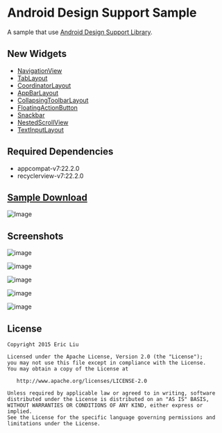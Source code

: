 Android Design Support Sample
==================
A sample that use [Android Design Support Library](http://android-developers.blogspot.com/2015/05/android-design-support-library.html).

## New Widgets

* [NavigationView](http://developer.android.com/intl/zh-cn/reference/android/support/design/widget/NavigationView.html?utm_campaign=io15&utm_source=dac&utm_medium=blog)
* [TabLayout](http://developer.android.com/intl/zh-cn/reference/android/support/design/widget/TabLayout.html?utm_campaign=io15&utm_source=dac&utm_medium=blog)
* [CoordinatorLayout](http://developer.android.com/intl/zh-cn/reference/android/support/design/widget/CoordinatorLayout.html?utm_campaign=io15&utm_source=dac&utm_medium=blog)
* [AppBarLayout](https://developer.android.com/intl/zh-cn/reference/android/support/design/widget/AppBarLayout.html)
* [CollapsingToolbarLayout](http://developer.android.com/intl/zh-cn/reference/android/support/design/widget/CollapsingToolbarLayout.html?utm_campaign=io15&utm_source=dac&utm_medium=blog)
* [FloatingActionButton](http://developer.android.com/intl/zh-cn/reference/android/support/design/widget/FloatingActionButton.html?utm_campaign=io15&utm_source=dac&utm_medium=blog)
* [Snackbar](https://developer.android.com/intl/zh-cn/reference/android/support/design/widget/Snackbar.html)
* [NestedScrollView](https://developer.android.com/intl/zh-cn/reference/android/support/v4/widget/NestedScrollView.html)
* [TextInputLayout](https://developer.android.com/intl/zh-cn/reference/android/support/design/widget/TextInputLayout.html)

## Required Dependencies

* appcompat-v7:22.2.0
* recyclerview-v7:22.2.0 

## [Sample Download](https://raw.githubusercontent.com/liuguangqiang/AndroidDesignSupportSample/master/app/app-release.apk)
![Image](art/download.png)

## Screenshots

![image](art/nav.gif)

![image](art/snackbar.gif) 

![image](art/recyclerview.gif)

![image](art/scrollview.gif)

![image](art/textinputlayout.gif)

## License

    Copyright 2015 Eric Liu

    Licensed under the Apache License, Version 2.0 (the "License");
    you may not use this file except in compliance with the License.
    You may obtain a copy of the License at

       http://www.apache.org/licenses/LICENSE-2.0

    Unless required by applicable law or agreed to in writing, software
    distributed under the License is distributed on an "AS IS" BASIS,
    WITHOUT WARRANTIES OR CONDITIONS OF ANY KIND, either express or implied.
    See the License for the specific language governing permissions and
    limitations under the License.